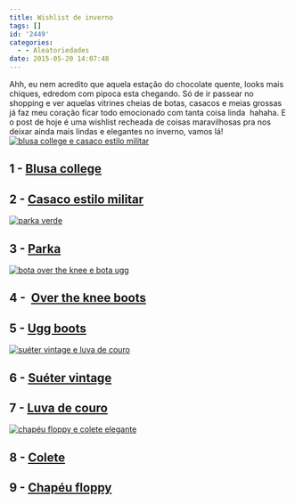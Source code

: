 ```yaml
---
title: Wishlist de inverno
tags: []
id: '2449'
categories:
  - - Aleatoriedades
date: 2015-05-20 14:07:48
---
```


Ahh, eu nem acredito que aquela estação do chocolate quente, looks mais chiques, edredom com pipoca esta chegando. Só de ir passear no shopping e ver aquelas vitrines cheias de botas, casacos e meias grossas já faz meu coração ficar todo emocionado com tanta coisa linda  hahaha. E o post de hoje é uma wishlist recheada de coisas maravilhosas pra nos deixar ainda mais lindas e elegantes no inverno, vamos lá! [![blusa college e  casaco estilo militar ](/images/2015/05/postinverno-1.png)](/images/2015/05/postinverno-1.png)

## 1 - **[Blusa college](http://www.bonprix.com.br/produto/jaqueta-college-azulcreme-mesclado-1917418/?&utm_medium=cpc&anbieter=PLA_MSc&utm_source=google&utm_campaign=WOM&version=WOM_jac&utm_content=sghO5g8z3_dcpcrid64748117898pkwpmt&aktion=WOM&typ=SEM)**

## 2 - **[Casaco estilo militar](http://vanessalojavirtual.loja2.com.br/1113252-Casaco-Vestido-Inverno)** 

[![parka verde](/images/2015/05/postinverno-2.png)](/images/2015/05/postinverno-2.png)

## 3 - **[Parka](http://www.ebay.co.uk/itm/NEW-LADIES-HOODED-PARKA-FLEECE-TOP-SIZE-S-XL-WINTER-WARM-WOMENS-LONG-JACKET-COAT-/301589825402)**

[![bota over the knee e bota ugg](/images/2015/05/postinverno-3.png)](/images/2015/05/postinverno-3.png)

## 4 -  **[Over the knee boots](http://www.dafiti.com.br/Bota-FiveBlu-Marrom-1679360.html)**

## 5 - **[Ugg boots](http://www.dafiti.com.br/Bota-Kipling-Pelo-Solado-Crepe-Caramelo-1481808.html)**

[![suéter vintage e luva de couro](/images/2015/05/postinverno-4.png)](/images/2015/05/postinverno-4.png)

## 6 - **[Suéter vintage](http://www.sheinside.com/Grey-Long-Sleeve-Lapel-Vintage-Pattern-Sweater-p-157580-cat-1734.html)**

## 7 - **[Luva de couro](http://www.corupelle.com.br/luva-de-couro-pelica-feminina-5860253/p/58.602.53/)**

[![chapéu floppy e colete elegante](/images/2015/05/postinverno-5.png)](/images/2015/05/postinverno-5.png)

## 8 - **[Colete](http://www.nardile.com/colete-feminino-elegante-inverno.html)**

## 9 - **[Chapéu floppy](https://www.mandoras.com.br/chapeu-floppy-7-cores)**
